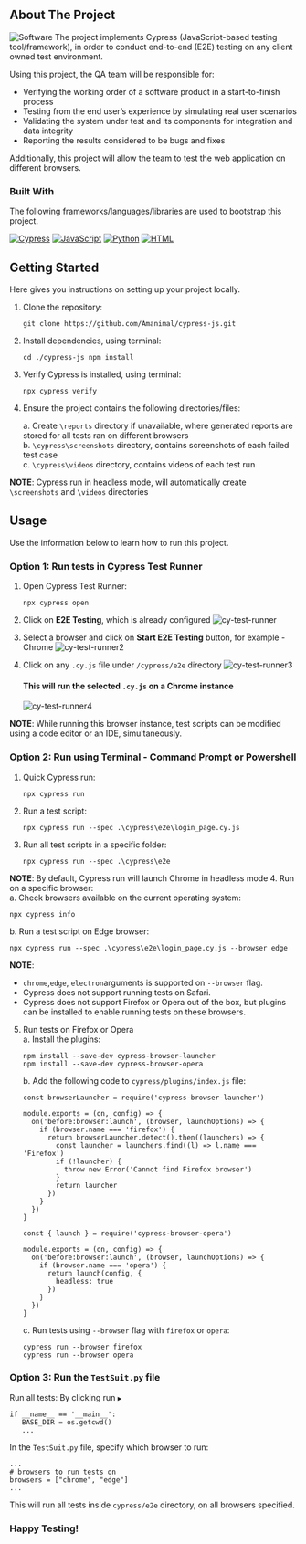 ## About The Project
![Software][software-screenshot]
The project implements Cypress (JavaScript-based testing tool/framework), 
in order to conduct end-to-end (E2E) testing on any client owned test environment. 

Using this project, the QA team will be responsible for:

* Verifying the working order of a software product in a start-to-finish process
* Testing from the end user’s experience by simulating real user scenarios
* Validating the system under test and its components for integration and data integrity
* Reporting the results considered to be bugs and fixes

Additionally, this project will allow the team to test the web application on different browsers.


### Built With
The following frameworks/languages/libraries are used to bootstrap this project.

[![Cypress][Cypress]][Cypress-url] [![JavaScript][JavaScript]][JavaScript-url] [![Python][Python]][Python-url] [![HTML][HTML]][HTML-url]


## Getting Started

Here gives you instructions on setting up your project locally.

1. Clone the repository:
   ````
   git clone https://github.com/Amanimal/cypress-js.git
   ````
2. Install dependencies, using terminal:
   ````
   cd ./cypress-js npm install
   ````
3. Verify Cypress is installed, using terminal:
   ````
   npx cypress verify
   ````
4. Ensure the project contains the following directories/files:
   
   a. Create ```\reports``` directory if unavailable, where generated reports are stored for all 
   tests ran on different browsers <br/>
   b. ```\cypress\screenshots``` directory, contains screenshots of each failed test case <br/>
   c. ```\cypress\videos``` directory, contains videos of each test run 

**NOTE**: Cypress run in headless mode, will automatically create ```\screenshots``` and ```\videos``` directories

## Usage

Use the information below to learn how to run this project. 

### Option 1: Run tests in Cypress Test Runner

1. Open Cypress Test Runner:
   ````
   npx cypress open
   ````
2. Click on **E2E Testing**, which is already configured
   ![cy-test-runner][cy-test-runner]
3. Select a browser and click on **Start E2E Testing** button, for example - Chrome
   ![cy-test-runner2][cy-test-runner2]
4. Click on any ```.cy.js``` file under ```/cypress/e2e``` directory
   ![cy-test-runner3][cy-test-runner3]

   #### This will run the selected ```.cy.js``` on a Chrome instance
   ![cy-test-runner4][cy-test-runner4]

**NOTE**: While running this browser instance, test scripts can be modified using a code editor or an IDE, simultaneously.

### Option 2: Run using Terminal - Command Prompt or Powershell

1. Quick Cypress run:
   ````
   npx cypress run
   ````
2. Run a test script:
   ````
   npx cypress run --spec .\cypress\e2e\login_page.cy.js
   ````
3. Run all test scripts in a specific folder:
   ````
   npx cypress run --spec .\cypress\e2e
   ````
**NOTE**: By default, Cypress run will launch Chrome in headless mode
4. Run on a specific browser: <br>
   a. Check browsers available on the current operating system:
   ````
   npx cypress info
   ````
   b. Run a test script on Edge browser:
   ````
   npx cypress run --spec .\cypress\e2e\login_page.cy.js --browser edge
   ````
**NOTE**: 
* ```chrome```,```edge```, ```electron```arguments is supported on ```--browser``` flag.
* Cypress does not support running tests on Safari.
* Cypress does not support Firefox or Opera out of the box, but plugins can be installed to enable running tests on these browsers.

5. Run tests on Firefox or Opera <br>
    a. Install the plugins:
      ````
      npm install --save-dev cypress-browser-launcher
      npm install --save-dev cypress-browser-opera
      ````
   b. Add the following code to ```cypress/plugins/index.js``` file:
      ````
      const browserLauncher = require('cypress-browser-launcher')

      module.exports = (on, config) => {
        on('before:browser:launch', (browser, launchOptions) => {
          if (browser.name === 'firefox') {
            return browserLauncher.detect().then((launchers) => {
              const launcher = launchers.find((l) => l.name === 'Firefox')
              if (!launcher) {
                throw new Error('Cannot find Firefox browser')
              }
              return launcher
            })
          }
        })
      }
      ````
      ````
      const { launch } = require('cypress-browser-opera')

      module.exports = (on, config) => {
        on('before:browser:launch', (browser, launchOptions) => {
          if (browser.name === 'opera') {
            return launch(config, {
              headless: true
            })
          }
        })
      }
    ````
   c. Run tests using ```--browser``` flag with ```firefox``` or ```opera```:
   ````
   cypress run --browser firefox
   cypress run --browser opera
   ````

### Option 3: Run the ```TestSuit.py``` file

Run all tests: By clicking run ```▶```
   ````
   if __name__ == '__main__':
      BASE_DIR = os.getcwd()
      ...
   ````
In the ```TestSuit.py``` file, specify which browser to run:
   ````
   ...
   # browsers to run tests on
   browsers = ["chrome", "edge"]
   ...
   ````
This will run all tests inside ```cypress/e2e``` directory, on all browsers specified.

### Happy Testing!

<!-- MARKDOWN LINKS & IMAGES -->
<!-- https://www.markdownguide.org/basic-syntax/#reference-style-links -->
[software-screenshot]: images/software.png
[cy-test-runner]: images/cy-test-runner.png
[cy-test-runner2]: images/cy-test-runner2.png
[cy-test-runner3]: images/cy-test-runner3.png
[cy-test-runner4]: images/cy-test-runner4.png
[Cypress]: https://img.shields.io/badge/Cypress-17202F?style=for-the-badge&logo=cypress&logoColor=white&labelColor=black&color=black
[Cypress-url]: https://www.cypress.io/
[JavaScript]: https://img.shields.io/badge/JavaScript-F7DF1E?style=for-the-badge&logo=javascript&logoColor=yellow&labelColor=black&color=black
[JavaScript-url]: https://www.w3schools.com/js/
[Python]: https://img.shields.io/badge/Python-4B8BBE?style=for-the-badge&logo=python&logoColor=blue&labelColor=black&color=black
[Python-url]: https://www.python.org/
[HTML]: https://img.shields.io/badge/HTML-E34F26?style=for-the-badge&logo=html5&logoColor=orange&labelColor=black&color=black
[HTML-url]: https://www.w3schools.com/html/